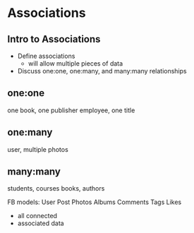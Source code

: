 # Associations

## Intro to Associations
* Define associations
  - will allow multiple pieces of data
* Discuss one:one, one:many, and many:many relationships

## one:one
one book, one publisher
employee, one title

## one:many
user, multiple photos

## many:many
students, courses
books, authors


FB models:
User
Post
Photos
Albums
Comments
Tags
Likes
- all connected
- associated data
